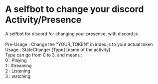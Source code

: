 # A selfbot to change your discord Activity/Presence
A selfbot for discord for changing your presence, with discord.js<br/>
<br/>
Pre-Usage : Change the "YOUR_TOKEN" in index.js to your actual token<br/>
Usage : StateChanger [Type] [name of the activity]<br/>
Type can go from 0 to 3, and means :<br/>
0 : Playing<br/>
1 : Streaming<br/>
2 : Listening<br/>
3 : watching<br/>
